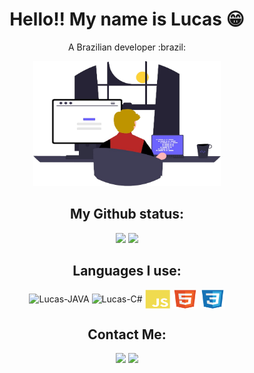 <div align="center" style="display: inline_block">
  <h1>Hello!! My name is Lucas 😁 </h1>
  <p>A Brazilian developer :brazil:</p>
  <img src="Untitled.png" width="300" height="200">
  
  <h2>My Github status:</h2>
  <img height="190em" src="https://github-readme-stats.vercel.app/api?username=lucashartmann&show_icons=true&theme=dark&include_all_commits=true&count_private=true&text_bold=true&text_color=FFFFFF"/>
  <img height="190em" src="https://github-readme-stats.vercel.app/api/top-langs/?username=lucashartmann&layout=compact&langs_count=100&theme=dark&text_bold=true&text_color=FFFFFF"/>
  
  <h2>Languages I use:</h2>
  <img align="center" alt="Lucas-JAVA" height="40" width="40" src="https://cdn.jsdelivr.net/gh/devicons/devicon/icons/java/java-original-wordmark.svg" />
  <img align="center" alt="Lucas-C#" height="30" width="40" src="https://cdn.jsdelivr.net/gh/devicons/devicon/icons/csharp/csharp-original.svg" />
  <img align="center" alt="Lucas-Js" height="30" width="40" src="https://raw.githubusercontent.com/devicons/devicon/master/icons/javascript/javascript-plain.svg">
  <img align="center" alt="Lucas-HTML" height="30" width="40" src="https://raw.githubusercontent.com/devicons/devicon/master/icons/html5/html5-original.svg">
  <img align="center" alt="Lucas-CSS" height="30" width="40" src="https://raw.githubusercontent.com/devicons/devicon/master/icons/css3/css3-original.svg">

  <h2>Contact Me:</h2>
  <a href = "mailto:lucas.a11181@gmail.com">
  <img src="https://img.shields.io/badge/-Gmail-%23333?style=for-the-badge&logo=gmail&logoColor=white" target="_blank"></a>
  <a href="https://www.linkedin.com/in/lucas-augusto-hartmann-331854234/" target="_blank">
  <img src="https://img.shields.io/badge/-LinkedIn-%230077B5?style=for-the-badge&logo=linkedin&logoColor=white" target="_blank"></a> 

 </div>
